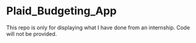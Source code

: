 # Plaid_Budgeting_App
This repo is only for displaying what I have done from an internship. Code will not be provided.
